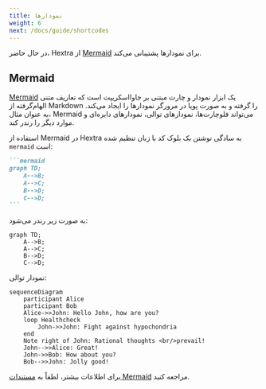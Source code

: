 ```yaml
---
title: نمودارها
weight: 6
next: /docs/guide/shortcodes
---
```


در حال حاضر، Hextra از [Mermaid](#mermaid) برای نمودارها پشتیبانی می‌کند.

<!--more-->

## Mermaid

[Mermaid](https://github.com/mermaid-js/mermaid#readme) یک ابزار نمودار و چارت مبتنی بر جاوااسکریپت است که تعاریف متنی الهام‌گرفته از Markdown را گرفته و به صورت پویا در مرورگر نمودارها را ایجاد می‌کند. به عنوان مثال، Mermaid می‌تواند فلوچارت‌ها، نمودارهای توالی، نمودارهای دایره‌ای و موارد دیگر را رندر کند.

استفاده از Mermaid در Hextra به سادگی نوشتن یک بلوک کد با زبان تنظیم شده `mermaid` است:

````markdown
```mermaid
graph TD;
    A-->B;
    A-->C;
    B-->D;
    C-->D;
```
````

به صورت زیر رندر می‌شود:

```mermaid
graph TD;
    A-->B;
    A-->C;
    B-->D;
    C-->D;
```

نمودار توالی:

```mermaid
sequenceDiagram
    participant Alice
    participant Bob
    Alice->>John: Hello John, how are you?
    loop Healthcheck
        John->>John: Fight against hypochondria
    end
    Note right of John: Rational thoughts <br/>prevail!
    John-->>Alice: Great!
    John->>Bob: How about you?
    Bob-->>John: Jolly good!
```

برای اطلاعات بیشتر، لطفاً به [مستندات Mermaid](https://mermaid-js.github.io/mermaid/#/) مراجعه کنید.